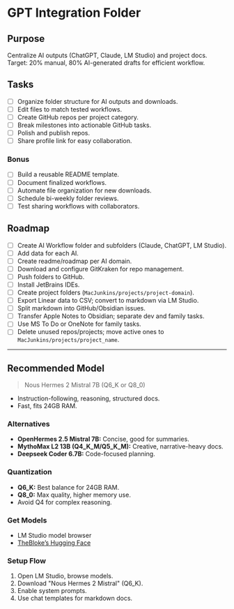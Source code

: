 # GPT Integration Folder

## Purpose

Centralize AI outputs (ChatGPT, Claude, LM Studio) and project docs. Target: 20% manual, 80% AI-generated drafts for efficient workflow.

## Tasks

- [ ] Organize folder structure for AI outputs and downloads.
- [ ] Edit files to match tested workflows.
- [ ] Create GitHub repos per project category.
- [ ] Break milestones into actionable GitHub tasks.
- [ ] Polish and publish repos.
- [ ] Share profile link for easy collaboration.

### Bonus

- [ ] Build a reusable README template.
- [ ] Document finalized workflows.
- [ ] Automate file organization for new downloads.
- [ ] Schedule bi-weekly folder reviews.
- [ ] Test sharing workflows with collaborators.

## Roadmap

- [ ] Create AI Workflow folder and subfolders (Claude, ChatGPT, LM Studio).
- [ ] Add data for each AI.
- [ ] Create readme/roadmap per AI domain.
- [ ] Download and configure GitKraken for repo management.
- [ ] Push folders to GitHub.
- [ ] Install JetBrains IDEs.
- [ ] Create project folders (`MacJunkins/projects/project-domain`).
- [ ] Export Linear data to CSV; convert to markdown via LM Studio.
- [ ] Split markdown into GitHub/Obsidian issues.
- [ ] Transfer Apple Notes to Obsidian; separate dev and family tasks.
- [ ] Use MS To Do or OneNote for family tasks.
- [ ] Delete unused repos/projects; move active ones to `MacJunkins/projects/project_name`.

---

## Recommended Model

> Nous Hermes 2 Mistral 7B (Q6_K or Q8_0)

- Instruction-following, reasoning, structured docs.
- Fast, fits 24GB RAM.

### Alternatives

- **OpenHermes 2.5 Mistral 7B:** Concise, good for summaries.
- **MythoMax L2 13B (Q4_K_M/Q5_K_M):** Creative, narrative-heavy docs.
- **Deepseek Coder 6.7B:** Code-focused planning.

### Quantization

- **Q6_K:** Best balance for 24GB RAM.
- **Q8_0:** Max quality, higher memory use.
- Avoid Q4 for complex reasoning.

### Get Models

- LM Studio model browser
- [TheBloke’s Hugging Face](https://huggingface.co/TheBloke)

### Setup Flow

1. Open LM Studio, browse models.
2. Download "Nous Hermes 2 Mistral" (Q6_K).
3. Enable system prompts.
4. Use chat templates for markdown docs.
